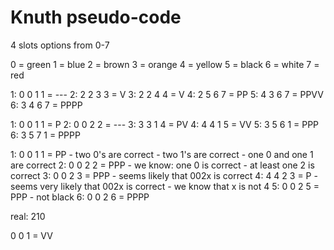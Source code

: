 Knuth pseudo-code
=================

4 slots
options from 0-7

0 = green
1 = blue
2 = brown
3 = orange
4 = yellow
5 = black
6 = white
7 = red

1: 0 0 1 1 = ---
2: 2 2 3 3 = V
3: 2 2 4 4 = V
4: 2 5 6 7 = PP
5: 4 3 6 7 = PPVV
6: 3 4 6 7 = PPPP

1: 0 0 1 1 = P
2: 0 0 2 2 = ---
3: 3 3 1 4 = PV
4: 4 4 1 5 = VV
5: 3 5 6 1 = PPP
6: 3 5 7 1 = PPPP


1: 0 0 1 1 = PP
    - two 0's are correct
    - two 1's are correct
    - one 0 and one 1 are correct
2: 0 0 2 2 = PPP
    - we know: one 0 is correct
    - at least one 2 is correct
3: 0 0 2 3 = PPP
    - seems likely that 002x is correct
4: 4 4 2 3 = P
    - seems very likely that 002x is correct
    - we know that x is not 4
5: 0 0 2 5 = PPP
    - not black
6: 0 0 2 6 = PPPP



real: 210

0 0 1 = VV
